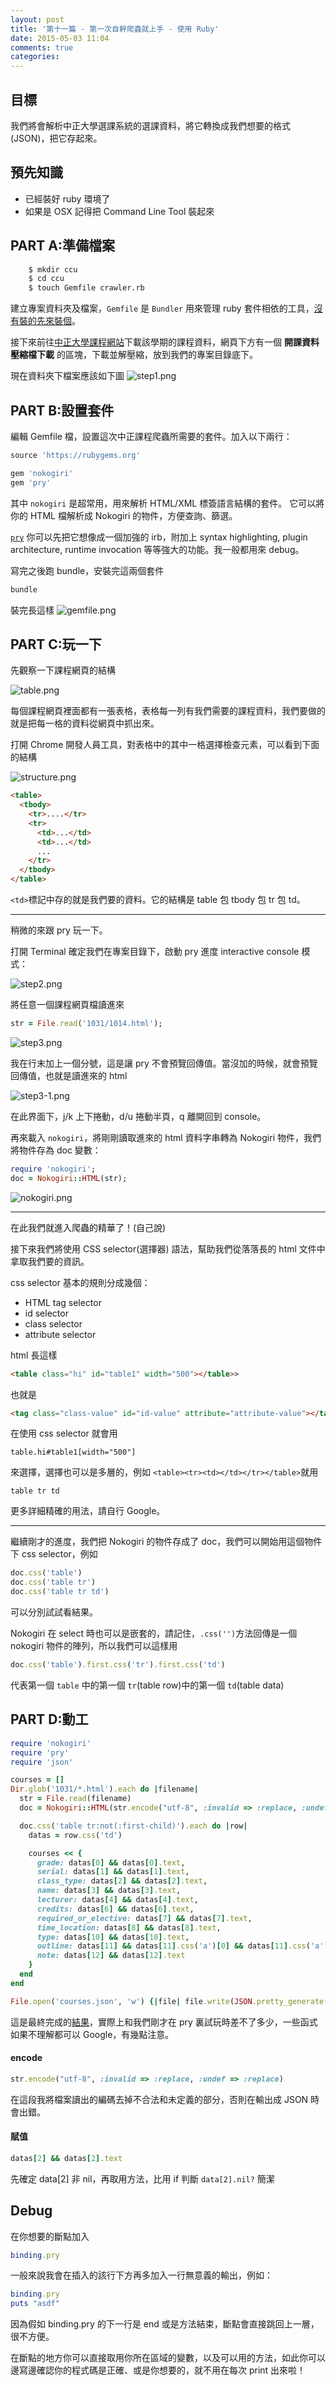 ```yaml
---
layout: post
title: '第十一篇 - 第一次自幹爬蟲就上手 - 使用 Ruby'
date: 2015-05-03 11:04
comments: true
categories: 
---
```

## 目標
我們將會解析中正大學選課系統的選課資料，將它轉換成我們想要的格式 (JSON)，把它存起來。

## 預先知識
* 已經裝好 ruby 環境了
* 如果是 OSX 記得把 Command Line Tool 裝起來

<!--more-->

## PART A:準備檔案
```bash
    $ mkdir ccu
    $ cd ccu
    $ touch Gemfile crawler.rb
```

建立專案資料夾及檔案，`Gemfile` 是 `Bundler` 用來管理 ruby 套件相依的工具，[沒有裝的先來裝個](http://bundler.io/)。

接下來前往[中正大學課程網站](https://kiki.ccu.edu.tw/~ccmisp06/Course/)下載該學期的課程資料，網頁下方有一個 **開課資料壓縮檔下載** 的區塊，下載並解壓縮，放到我們的專案目錄底下。

現在資料夾下檔案應該如下圖
![step1.png](http://user-image.logdown.io/user/1128/blog/1112/post/243459/dbdLytaARcKx03aTMwJR_step1.png)


## PART B:設置套件
編輯 Gemfile 檔，設置這次中正課程爬蟲所需要的套件。加入以下兩行：

```ruby
source 'https://rubygems.org'

gem 'nokogiri'
gem 'pry'
```

其中 `nokogiri` 是超常用，用來解析 HTML/XML 標簽語言結構的套件。
它可以將你的 HTML 檔解析成 Nokogiri 的物件，方便查詢、篩選。

[`pry`](http://pryrepl.org/) 你可以先把它想像成一個加強的 irb，附加上 syntax highlighting, plugin architecture, runtime invocation 等等強大的功能。我一般都用來 debug。

寫完之後跑 bundle，安裝完這兩個套件

```bash
bundle
```

裝完長這樣
![gemfile.png](http://user-image.logdown.io/user/1128/blog/1112/post/243459/hCNL1HqMSyGU5VFhGHNc_gemfile.png)

## PART C:玩一下
先觀察一下課程網頁的結構

![table.png](http://user-image.logdown.io/user/1128/blog/1112/post/243459/RtVfu4fbTZq6hrl7nEUV_table.png)


每個課程網頁裡面都有一張表格，表格每一列有我們需要的課程資料，我們要做的就是把每一格的資料從網頁中抓出來。

打開 Chrome 開發人員工具，對表格中的其中一格選擇檢查元素，可以看到下面的結構

![structure.png](http://user-image.logdown.io/user/1128/blog/1112/post/243459/J49HGBWgTKecrv9Fcz6R_structure.png)


```html
<table>
  <tbody>
    <tr>....</tr>
    <tr>
      <td>...</td>
      <td>...</td>
      ...
    </tr>
  </tbody>
</table>
```

`<td>`標記中存的就是我們要的資料。它的結構是 table 包 tbody 包 tr 包 td。

<hr/>

稍微的來跟 pry 玩一下。

打開 Terminal 確定我們在專案目錄下，啟動 pry 進度 interactive console 模式：

![step2.png](http://user-image.logdown.io/user/1128/blog/1112/post/243459/uK7BV41mTQGR5lNaf3kn_step2.png)

將任意一個課程網頁檔讀進來

```ruby
str = File.read('1031/1014.html');
```

![step3.png](http://user-image.logdown.io/user/1128/blog/1112/post/243459/QSrjA3FsQuC389J9WPpi_step3.png)

我在行末加上一個分號，這是讓 pry 不會預覽回傳值。當沒加的時候，就會預覽回傳值，也就是讀進來的 html

![step3-1.png](http://user-image.logdown.io/user/1128/blog/1112/post/243459/Db5ei9I9TUugtynGB4PP_step3-1.png)

在此界面下，j/k 上下捲動，d/u 捲動半頁，q 離開回到 console。

再來載入 `nokogiri`，將剛剛讀取進來的 html 資料字串轉為 Nokogiri 物件，我們將物件存為 doc 變數：

```ruby
require 'nokogiri';
doc = Nokogiri::HTML(str);
```

![nokogiri.png](http://user-image.logdown.io/user/1128/blog/1112/post/243459/yRsJw8cxT7WOdnOnfqdx_nokogiri.png)

<hr/>

在此我們就進入爬蟲的精華了！(自己說)

接下來我們將使用 CSS selector(選擇器) 語法，幫助我們從落落長的 html 文件中拿取我們要的資訊。

css selector 基本的規則分成幾個：

* HTML tag selector
* id selector
* class selector
* attribute selector

html 長這樣

```html
<table class="hi" id="table1" width="500"></table>>
```

也就是

```html
<tag class="class-value" id="id-value" attribute="attribute-value"></tag>>
```

在使用 css selector 就會用

```
table.hi#table1[width="500"]
```

來選擇，選擇也可以是多層的，例如 ```<table><tr><td></td></tr></table>```就用

```
table tr td
```

更多詳細精確的用法，請自行 Google。

<hr/>

繼續剛才的進度，我們把 Nokogiri 的物件存成了 doc，我們可以開始用這個物件下 css selector，例如

```ruby
doc.css('table')
doc.css('table tr')
doc.css('table tr td')
```

可以分別試試看結果。

Nokogiri 在 select 時也可以是嵌套的，請記住，`.css('')`方法回傳是一個 nokogiri 物件的陣列，所以我們可以這樣用

```ruby
doc.css('table').first.css('tr').first.css('td')
```

代表第一個 `table` 中的第一個 `tr`(table row)中的第一個 `td`(table data)

## PART D:動工

```ruby
require 'nokogiri'
require 'pry'
require 'json'

courses = []
Dir.glob('1031/*.html').each do |filename|
  str = File.read(filename)
  doc = Nokogiri::HTML(str.encode("utf-8", :invalid => :replace, :undef => :replace))

  doc.css('table tr:not(:first-child)').each do |row|
    datas = row.css('td')

    courses << {
      grade: datas[0] && datas[0].text,
      serial: datas[1] && datas[1].text,
      class_type: datas[2] && datas[2].text,
      name: datas[3] && datas[3].text,
      lecturer: datas[4] && datas[4].text,
      credits: datas[6] && datas[6].text,
      required_or_elective: datas[7] && datas[7].text,
      time_location: datas[8] && datas[8].text,
      type: datas[10] && datas[10].text,
      outline: datas[11] && datas[11].css('a')[0] && datas[11].css('a')[0][:href],
      note: datas[12] && datas[12].text
    }
  end
end

File.open('courses.json', 'w') {|file| file.write(JSON.pretty_generate(courses))}

```
這是最終完成的[結果](https://github.com/colorgy/crawler-CCU-course)，實際上和我們剛才在 pry 裏試玩時差不了多少，一些函式如果不理解都可以 Google，有幾點注意。

#### encode

```ruby
str.encode("utf-8", :invalid => :replace, :undef => :replace)
```

在這段我將檔案讀出的編碼去掉不合法和未定義的部分，否則在輸出成 JSON 時會出錯。

#### 賦值

```ruby
datas[2] && datas[2].text
```

先確定 data[2] 非 nil，再取用方法，比用 if 判斷 `data[2].nil?` 簡潔

## Debug

在你想要的斷點加入

```ruby
binding.pry
```

一般來說我會在插入的該行下方再多加入一行無意義的輸出，例如：

```ruby
binding.pry
puts "asdf"
```

因為假如 binding.pry 的下一行是 end 或是方法結束，斷點會直接跳回上一層，很不方便。

在斷點的地方你可以直接取用你所在區域的變數，以及可以用的方法，如此你可以邊寫邊確認你的程式碼是正確、或是你想要的，就不用在每次 print 出來啦！

